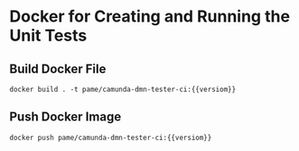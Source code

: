 # Docker for Creating and Running the Unit Tests
## Build Docker File
```
docker build . -t pame/camunda-dmn-tester-ci:{{versiom}}
```
## Push Docker Image
```
docker push pame/camunda-dmn-tester-ci:{{versiom}}
```


